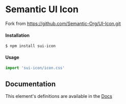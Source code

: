 # Semantic UI Icon

Fork from https://github.com/Semantic-Org/UI-Icon.git

#### Installation
```console
$ npm install sui-icon
```

#### Usage
```javascript
import 'sui-icon/icon.css'
```


## Documentation

This element's definitions are available in the [Docs](https://semantic-ui.com/elements/icon.html)

